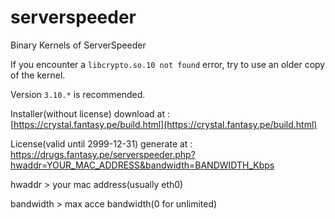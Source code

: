 # serverspeeder
Binary Kernels of ServerSpeeder

If you encounter a `libcrypto.so.10 not found` error, try to use an older copy of the kernel.

Version `3.10.*` is recommended.

Installer(without license) download at : [https://crystal.fantasy.pe/build.html](https://crystal.fantasy.pe/build.html)

License(valid until 2999-12-31) generate at : https://drugs.fantasy.pe/serverspeeder.php?hwaddr=YOUR_MAC_ADDRESS&bandwidth=BANDWIDTH_Kbps

hwaddr > your mac address(usually eth0)

bandwidth > max acce bandwidth(0 for unlimited)
